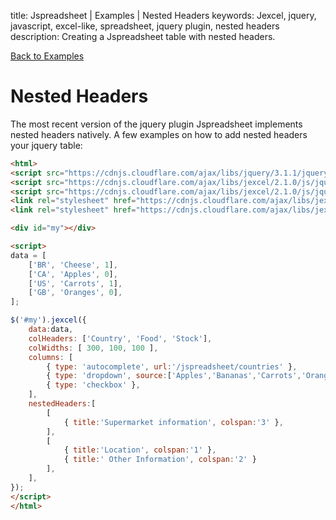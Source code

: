 title: Jspreadsheet | Examples | Nested Headers
keywords: Jexcel, jquery, javascript, excel-like, spreadsheet, jquery plugin, nested headers
description: Creating a Jspreadsheet table with nested headers.

[Back to Examples](/jspreadsheet/v2/examples)

# Nested Headers

The most recent version of the jquery plugin Jspreadsheet implements nested headers natively. A few examples on how to add nested headers your jquery table:

```html
<html>
<script src="https://cdnjs.cloudflare.com/ajax/libs/jquery/3.1.1/jquery.min.js"></script>
<script src="https://cdnjs.cloudflare.com/ajax/libs/jexcel/2.1.0/js/jquery.jexcel.js"></script>
<script src="https://cdnjs.cloudflare.com/ajax/libs/jexcel/2.1.0/js/jquery.jdropdown.js"></script>
<link rel="stylesheet" href="https://cdnjs.cloudflare.com/ajax/libs/jexcel/2.1.0/css/jquery.jexcel.min.css" type="text/css" />
<link rel="stylesheet" href="https://cdnjs.cloudflare.com/ajax/libs/jexcel/2.1.0/css/jquery.jdropdown.min.css" type="text/css" />

<div id="my"></div>

<script>
data = [
    ['BR', 'Cheese', 1],
    ['CA', 'Apples', 0],
    ['US', 'Carrots', 1],
    ['GB', 'Oranges', 0],
];

$('#my').jexcel({
    data:data,
    colHeaders: ['Country', 'Food', 'Stock'],
    colWidths: [ 300, 100, 100 ],
    columns: [
        { type: 'autocomplete', url:'/jspreadsheet/countries' },
        { type: 'dropdown', source:['Apples','Bananas','Carrots','Oranges','Cheese'] },
        { type: 'checkbox' },
    ],
    nestedHeaders:[
        [
            { title:'Supermarket information', colspan:'3' },
        ],
        [
            { title:'Location', colspan:'1' },
            { title:' Other Information', colspan:'2' }
        ],
    ],
});
</script>
</html>
```

